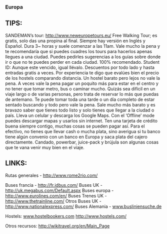 ### Europa
 
## TIPS:
SANDEMAN’s tour: http://www.neweuropetours.eu/
Free Walking Tour; es gratis, solo das una propina al final. Siempre hay versión en Inglés y Español. Dura 3~ horas y suele comenzar a las 11am. Vale mucho la pena y te recomendaría que si puedes cuadres los tours para hacerlos apenas llegues a una ciudad. Puedes pedirles sugerencias a los guías sobre donde ir o que no te puedes perder en cada ciudad. 100% recomendado.
Student ID: Aunque este vencido, igual llévalo. Descuentos por todo lado y hasta entradas gratis a veces.
Por experiencia te digo que evalúes bien el precio de los hostels comparando distancia. Un hostel barato pero lejos no vale la pena. A veces vale la pena pagar un poquito más para estar en el centro y no tener que tomar metro, bus o caminar mucho.
Quizás sea difícil en un viaje largo o de varias personas, pero trata de reservar lo más que puedas de antemano. Te puede tomar toda una tarde o un día completo de estar sentado buscando y todo pero vale la pena. Sale mucho más barato y es bravazo saber que tienes todo listo y solo tienes que llegar a la ciudad o país.
Lleva un celular y descarga los Google Maps. Con el ‘Offline’ mode puedes descargar mapas y usarlos sin internet. 
Ten una tarjeta de crédito buena siempre contigo, muchas cosas se pueden pagar así. Para el efectivo, no tienes que llevar cash o mucha plata, sino averigua si tu banco tiene algún convenio con un banco en Europa y saca plata del cajero directamente.
Candado, powerbar, juice-pack y brújula son algunas cosas que te vana  venir muy bien en el viaje.
 
## LINKS:
Rutas generales - http://www.rome2rio.com/

Buses francia - http://fr.idbus.com/
Buses UK - http://uk.megabus.com/Default.aspx
Buses europa - http://www.eurolines.com/en/
Buses Trenes UK - http://www.thetrainline.com/
Otros Buses UK -  http://www.nationalexpress.com/
Buses Alemania - www.busliniensuche.de
 
Hostels: 
www.hostelbookers.com
http://www.hostels.com/
 
Otros recursos:
http://wikitravel.org/en/Main_Page
